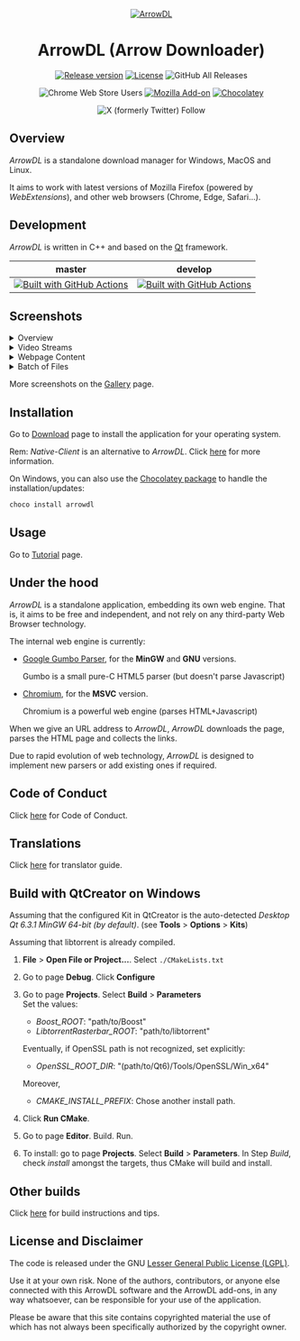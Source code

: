 <div align="center">
     
[![ArrowDL](./src/resources/logo/icon64.png)](#readme)

# ArrowDL (Arrow Downloader)

[![Release version](https://img.shields.io/github/v/release/setvisible/arrowdl?style=for-the-badge)](../../releases/latest)
[![License](https://img.shields.io/github/license/setvisible/arrowdl.svg?style=for-the-badge)](LICENSE) 
![GitHub All Releases](https://img.shields.io/github/downloads/setvisible/ArrowDL/total?style=for-the-badge)

![Chrome Web Store Users](https://img.shields.io/chrome-web-store/users/modofbhnhlagjmejdbalnijgncppjeio?style=for-the-badge&label=users&logo=google&logoColor=white)
[![Mozilla Add-on](https://img.shields.io/amo/users/arrow-dl?style=for-the-badge&label=users&logo=mozilla&logoColor=white)](https://addons.mozilla.org/firefox/addon/arrow-dl/ "Mozilla Firefox Add-on")
[![Chocolatey](https://img.shields.io/chocolatey/dt/arrowdl?style=for-the-badge&label=chocolatey%20package)](https://community.chocolatey.org/packages/arrowdl)

![X (formerly Twitter) Follow](https://img.shields.io/twitter/follow/ArrowDLApp?style=for-the-badge&logo=x&label=Follow&logoColor=white)

</div>

## Overview

*ArrowDL* is a standalone download manager for Windows, MacOS and Linux. 

It aims to work with latest versions of Mozilla Firefox (powered by *WebExtensions*), and other web browsers (Chrome, Edge, Safari...). 


## Development

*ArrowDL* is written in C++ and based on the [Qt](https://www.qt.io/ "https://www.qt.io/") framework.

| master | develop |
|---------|-----------|
| [![Built with GitHub Actions](https://github.com/setvisible/ArrowDL/actions/workflows/deployment.yml/badge.svg?style=for-the-badge&branch=master)](https://github.com/setvisible/ArrowDL/actions "Go to GitHub Actions") | [![Built with GitHub Actions](https://github.com/setvisible/arrowdl/actions/workflows/deployment.yml/badge.svg?style=for-the-badge&branch=develop)](https://github.com/setvisible/ArrowDL/actions "Go to GitHub Actions") |


## Screenshots

<details>
<summary>Overview</summary>

![ArrowDL](./screenshots/screenshot.png)

</details>
<details>
<summary>Video Streams</summary>

![Video Download](./screenshots/anim_youtube.gif)

</details>
<details>
<summary>Webpage Content</summary>

![WebPage](./screenshots/anim_01.gif)

</details>
<details>
<summary>Batch of Files</summary>

![Batch](./screenshots/anim_02.gif)

</details>

More screenshots on the [Gallery](https://www.arrow-dl.com/screenshots/ "Go to Screenshots page") page.


## Installation

Go to [Download](https://www.arrow-dl.com/download/) page to install the application for your operating system.

Rem: *Native-Client* is an alternative to *ArrowDL*. Click [here](NativeClient.md "NativeClient.md") for more information.

On Windows, you can also use the [Chocolatey package](https://community.chocolatey.org/packages/arrowdl) to handle the installation/updates:
```powershell
choco install arrowdl
```

## Usage

Go to [Tutorial](https://www.arrow-dl.com/tutorial/) page.

## Under the hood

*ArrowDL* is a standalone application, embedding its own web engine. That is, it aims to be free and independent, and not rely on any third-party Web Browser technology.

The internal web engine is currently:

* [Google Gumbo Parser](https://github.com/google/gumbo-parser "https://github.com/google/gumbo-parser"), for the **MinGW** and **GNU** versions. 

     Gumbo is a small pure-C HTML5 parser (but doesn't parse Javascript)

* [Chromium](https://fr.wikipedia.org/wiki/Chromium "https://fr.wikipedia.org/wiki/Chromium"), for the **MSVC** version.

     Chromium is a powerful web engine (parses HTML+Javascript)

When we give an URL address to *ArrowDL*, *ArrowDL* downloads the page, parses the HTML page and collects the links.

Due to rapid evolution of web technology, *ArrowDL* is designed to implement new parsers or add existing ones if required.


## Code of Conduct

Click [here](CODE_OF_CONDUCT.md "CODE_OF_CONDUCT.md") for Code of Conduct.


## Translations

Click [here](TRANSLATORS.md "TRANSLATORS.md") for translator guide.


## Build with QtCreator on Windows

Assuming that the configured Kit in QtCreator is the auto-detected *Desktop Qt 6.3.1 MinGW 64-bit (by default)*. (see **Tools** > **Options** > **Kits**)

Assuming that libtorrent is already compiled.

1. **File** > **Open File or Project...**. 
   Select `./CMakeLists.txt`

1. Go to page **Debug**. Click **Configure**

1. Go to page **Projects**.
   Select **Build** > **Parameters**    
   Set the values:
    - *Boost_ROOT*: "path/to/Boost"
    - *LibtorrentRasterbar_ROOT*: "path/to/libtorrent"

    Eventually, if OpenSSL path is not recognized, set explicitly:
    - *OpenSSL_ROOT_DIR*: "(path/to/Qt6)/Tools/OpenSSL/Win_x64"

    Moreover,
    - *CMAKE_INSTALL_PREFIX*: Chose another install path.

1. Click **Run CMake**.

1. Go to page **Editor**. Build. Run.

1. To install: go to page **Projects**.
    Select **Build** > **Parameters**.
    In Step *Build*, check *install* amongst the targets, thus CMake will build and install.


## Other builds

Click [here](CONTRIBUTING.md "CONTRIBUTING.md") for build instructions and tips.


## License and Disclaimer

The code is released under the GNU [Lesser General Public License (LGPL)](LICENSE "LICENSE").

Use it at your own risk. None of the authors, contributors, or anyone else connected with this ArrowDL software and the ArrowDL add-ons, in any way whatsoever, can be responsible for your use of the application. 

Please be aware that this site contains copyrighted material the use of which has not always been specifically authorized by the copyright owner.

